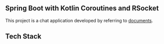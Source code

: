 ## Spring Boot with Kotlin Coroutines and RSocket
This project is a chat application developed by referring to [documents](https://spring.io/guides/tutorials/spring-webflux-kotlin-rsocket/).

## Tech Stack